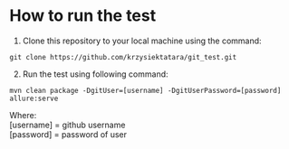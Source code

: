 # How to run the test

1. Clone this repository to your local machine using the command: 
```
git clone https://github.com/krzysiektatara/git_test.git
```
2. Run the test using following command:
```
mvn clean package -DgitUser=[username] -DgitUserPassword=[password] allure:serve
```

Where:  
[username] 
= github username  
[password] = password of user
